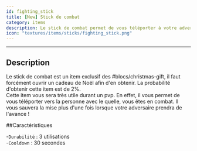 ```yaml
---
id: fighting_stick
title: [New] Stick de combat
category: items
description: Le stick de combat permet de vous téléporter à votre adversaire
icon: "textures/items/sticks/fighting_stick.png"
---
```

___
## Description

Le stick de combat est un item exclusif des #blocs/christmas-gift, il faut forcément ouvrir un cadeau de Noël afin d'en obtenir. La probabilité d'obtenir cette item est de 2%.   
Cette item vous sera très utile durant un pvp. En effet, il vous permet de vous téléporter vers la personne avec le quelle, vous êtes en combat. Il vous sauvera la mise plus d'une fois lorsque votre adversaire prendra de l'avance !

##Caractéristiques 

-``Durabilité`` : 3 utilisations  
-``Cooldown`` : 30 secondes
